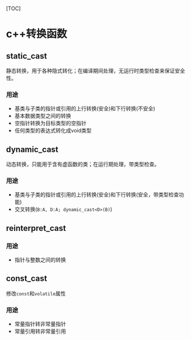 [TOC]

# c++转换函数

## static_cast

静态转换，用于各种隐式转化；在编译期间处理，无运行时类型检查来保证安全性。

### 用途

- 基类与子类的指针或引用的上行转换(安全)和下行转换(不安全)
- 基本数据类型之间的转换
- 空指针转换为目标类型的空指针
- 任何类型的表达式转化成void类型



## dynamic_cast

动态转换，只能用于含有虚函数的类；在运行期处理，带类型检查。

### 用途

- 基类与子类的指针或引用的上行转换(安全)和下行转换(安全，带类型检查功能)
- 交叉转换(`B:A, D:A; dynamic_cast<D>(B)`)



## reinterpret_cast

### 用途

- 指针与整数之间的转换



## const_cast

修改`const`和`volatile`属性

### 用途

- 常量指针转非常量指针
- 常量引用转非常量引用

